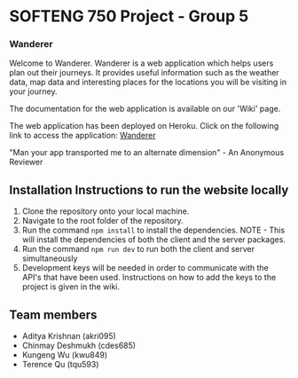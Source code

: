 # SOFTENG 750 Project - Group 5

### Wanderer

Welcome to Wanderer. Wanderer is a web application which helps users plan out their journeys. It provides useful information such as the weather data, map data and interesting places for the locations you will be visiting in your journey.  

The documentation for the web application is available on our 'Wiki' page.

The web application has been deployed on Heroku. Click on the following link to access the application: [Wanderer](https://blooming-tundra-46644.herokuapp.com/)

"Man your app transported me to an alternate dimension" - An Anonymous Reviewer

## Installation Instructions to run the website locally

1) Clone the repository onto your local machine.
2) Navigate to the root folder of the repository.
3) Run the command `npm install` to install the dependencies. NOTE - This will install the dependencies of both the client and the server packages.
4) Run the command `npm run dev` to run both the client and server simultaneously
5) Development keys will be needed in order to communicate with the API's that have been used. Instructions on how to add the keys to the project is given in the wiki.

## Team members

- Aditya Krishnan (akri095)
- Chinmay Deshmukh (cdes685)
- Kungeng Wu (kwu849)
- Terence Qu (tqu593)
